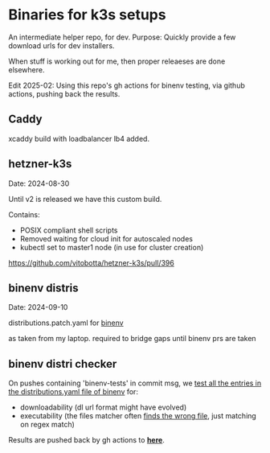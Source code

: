 # Binaries for k3s setups

An intermediate helper repo, for dev. Purpose: Quickly provide a few download urls for dev installers.

When stuff is working out for me, then proper releaeses are done elsewhere.

Edit 2025-02: Using this repo's gh actions for binenv testing, via github actions, pushing back the results.

## Caddy

xcaddy build with loadbalancer lb4 added.


## hetzner-k3s 

Date: 2024-08-30

Until v2 is released we have this custom build. 

Contains:
- POSIX compliant shell scripts
- Removed waiting for cloud init for autoscaled nodes
- kubectl set to master1 node (in use for cluster creation)

https://github.com/vitobotta/hetzner-k3s/pull/396

## binenv distris

Date: 2024-09-10

distributions.patch.yaml for [binenv](https://github.com/devops-works/binenv)

as taken from my laptop. required to bridge gaps until binenv prs are taken


## binenv distri checker

On pushes containing 'binenv-tests' in commit msg, we [test all the entries in the distributions.yaml file of binenv](https://github.com/axgkl/binaries/actions) for:

- downloadability (dl url format might have evolved)
- executability (the files matcher often [finds the wrong file](https://github.com/devops-works/binenv/issues/260#issue-2431278698), just matching on regex match) 

Results are pushed back by gh actions to **[here](./binenv-tests.md)**.
